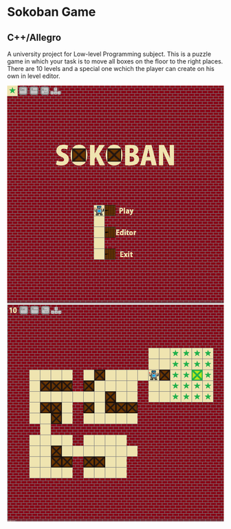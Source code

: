 # Sokoban Game

C++/Allegro
-

A university project for Low-level Programming subject. This is a puzzle game in which your task is to move all boxes on the floor to 
the right places. There are 10 levels and a special one wchich the player can create on his own in level editor.

![alt text](https://github.com/TheTerabit/Sokoban/blob/master/sokoban1.png)
![alt text](https://github.com/TheTerabit/Sokoban/blob/master/sokoban2.png)
